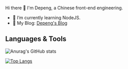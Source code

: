 Hi there 👋
I'm Depeng, a Chinese front-end engineering.

* 🌱 I’m currently learning NodeJS.
* 💬 My Blog: [Depeng's Blog](https://www.kongdp.top)

## Languages & Tools
![Anurag's GitHub stats](https://github-readme-stats.vercel.app/api?username=Depeng0929&show_icons=true)

[![Top Langs](https://github-readme-stats.vercel.app/api/top-langs/?username=Depeng0929&layout=compact)](https://github.com/anuraghazra/github-readme-stats)
